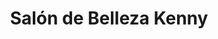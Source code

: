 ---
title: "Salón de Belleza Kenny"
url: /san-miguel-petapa/salon-de-belleza-kenny/
shop: peluquería
---